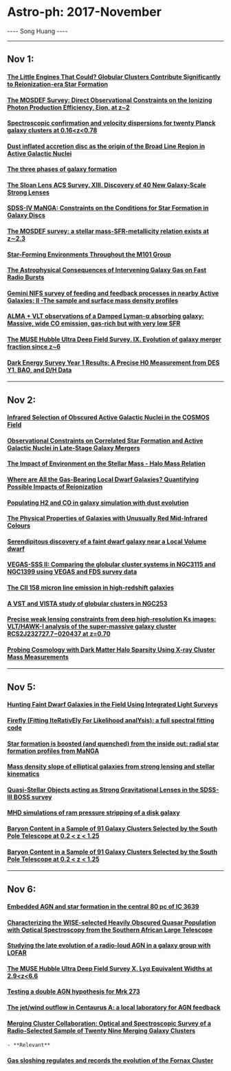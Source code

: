 # Astro-ph: 2017-November

---- Song Huang ----


----

## Nov 1:

#### [The Little Engines That Could? Globular Clusters Contribute Significantly to Reionization-era Star Formation](https://arxiv.org/abs/1710.00009)


#### [The MOSDEF Survey: Direct Observational Constraints on the Ionizing Photon Production Efficiency, ξion, at z~2](https://arxiv.org/abs/1710.00013)


#### [Spectroscopic confirmation and velocity dispersions for twenty Planck galaxy clusters at 0.16<z<0.78](https://arxiv.org/abs/1710.00021)


#### [Dust inflated accretion disc as the origin of the Broad Line Region in Active Galactic Nuclei](https://arxiv.org/abs/1710.00025)


#### [The three phases of galaxy formation](https://arxiv.org/abs/1710.00030)


#### [The Sloan Lens ACS Survey. XIII. Discovery of 40 New Galaxy-Scale Strong Lenses](https://arxiv.org/abs/1710.00072)


#### [SDSS-IV MaNGA: Constraints on the Conditions for Star Formation in Galaxy Discs](https://arxiv.org/abs/1710.00178)


#### [The MOSDEF survey: a stellar mass-SFR-metallicity relation exists at z∼2.3](https://arxiv.org/abs/1710.00224)


#### [Star-Forming Environments Throughout the M101 Group](https://arxiv.org/abs/1710.00245)


#### [The Astrophysical Consequences of Intervening Galaxy Gas on Fast Radio Bursts](https://arxiv.org/abs/1710.00323)


#### [Gemini NIFS survey of feeding and feedback processes in nearby Active Galaxies: II -The sample and surface mass density profiles](https://arxiv.org/abs/1710.00337)


#### [ALMA + VLT observations of a Damped Lyman-α absorbing galaxy: Massive, wide CO emission, gas-rich but with very low SFR](https://arxiv.org/abs/1710.00407)


#### [The MUSE Hubble Ultra Deep Field Survey. IX. Evolution of galaxy merger fraction since z~6](https://arxiv.org/abs/1710.00423)


#### [Dark Energy Survey Year 1 Results: A Precise H0 Measurement from DES Y1, BAO, and D/H Data](https://arxiv.org/abs/1710.00403)


----

## Nov 2:

#### [Infrared Selection of Obscured Active Galactic Nuclei in the COSMOS Field](https://arxiv.org/abs/1710.00471)


#### [Observational Constraints on Correlated Star Formation and Active Galactic Nuclei in Late-Stage Galaxy Mergers](https://arxiv.org/abs/1710.00474)


#### [The Impact of Environment on the Stellar Mass - Halo Mass Relation](https://arxiv.org/abs/1710.00481)


#### [Where are All the Gas-Bearing Local Dwarf Galaxies? Quantifying Possible Impacts of Reionization](https://arxiv.org/abs/1710.00485)


#### [Populating H2 and CO in galaxy simulation with dust evolution](https://arxiv.org/abs/1710.00600)


#### [The Physical Properties of Galaxies with Unusually Red Mid-Infrared Colours](https://arxiv.org/abs/1710.00656)


#### [Serendipitous discovery of a faint dwarf galaxy near a Local Volume dwarf](https://arxiv.org/abs/1710.00696)


#### [VEGAS-SSS II: Comparing the globular cluster systems in NGC3115 and NGC1399 using VEGAS and FDS survey data](https://arxiv.org/abs/1710.00750)


#### [The CII 158 micron line emission in high-redshift galaxies](https://arxiv.org/abs/1710.00798)


#### [A VST and VISTA study of globular clusters in NGC253](https://arxiv.org/abs/1710.00805)


#### [Precise weak lensing constraints from deep high-resolution Ks images: VLT/HAWK-I analysis of the super-massive galaxy cluster RCS2J232727.7−020437 at z=0.70](https://arxiv.org/abs/1710.00475)


#### [Probing Cosmology with Dark Matter Halo Sparsity Using X-ray Cluster Mass Measurements](https://arxiv.org/abs/1710.00480)


----

## Nov 5:

#### [Hunting Faint Dwarf Galaxies in the Field Using Integrated Light Surveys](https://arxiv.org/abs/1710.00860)


#### [Firefly (Fitting IteRativEly For Likelihood analYsis): a full spectral fitting code](https://arxiv.org/abs/1710.00865)


#### [Star formation is boosted (and quenched) from the inside out: radial star formation profiles from MaNGA](https://arxiv.org/abs/1710.00915)


#### [Mass density slope of elliptical galaxies from strong lensing and stellar kinematics](https://arxiv.org/abs/1710.01123)


#### [Quasi-Stellar Objects acting as Strong Gravitational Lenses in the SDSS-III BOSS survey](https://arxiv.org/abs/1710.01184)


#### [MHD simulations of ram pressure stripping of a disk galaxy](https://arxiv.org/abs/1710.01252)


#### [Baryon Content in a Sample of 91 Galaxy Clusters Selected by the South Pole Telescope at 0.2 < z < 1.25](https://arxiv.org/abs/1710.00917)


#### [Baryon Content in a Sample of 91 Galaxy Clusters Selected by the South Pole Telescope at 0.2 < z < 1.25](https://arxiv.org/abs/1710.00917)


----

## Nov 6:

#### [Embedded AGN and star formation in the central 80 pc of IC 3639](https://arxiv.org/abs/1710.01268)


#### [Characterizing the WISE-selected Heavily Obscured Quasar Population with Optical Spectroscopy from the Southern African Large Telescope](https://arxiv.org/abs/1710.01269)


#### [Studying the late evolution of a radio-loud AGN in a galaxy group with LOFAR](https://arxiv.org/abs/1710.01273)


#### [The MUSE Hubble Ultra Deep Field Survey X. Lyα Equivalent Widths at 2.9<z<6.6](https://arxiv.org/abs/1710.01747)


#### [Testing a double AGN hypothesis for Mrk 273](https://arxiv.org/abs/1710.01750)


#### [The jet/wind outflow in Centaurus A: a local laboratory for AGN feedback](https://arxiv.org/abs/1710.01751)


#### [Merging Cluster Collaboration: Optical and Spectroscopic Survey of a Radio-Selected Sample of Twenty Nine Merging Galaxy Clusters](https://arxiv.org/abs/1710.01347)
    - **Relevant**


#### [Gas sloshing regulates and records the evolution of the Fornax Cluster](https://arxiv.org/abs/1710.01523)
